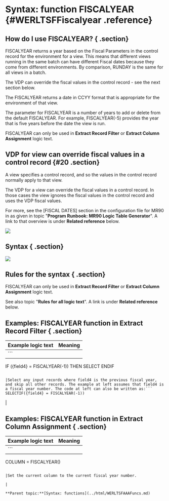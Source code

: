 # Syntax: function FISCALYEAR {#WERLTSFFiscalyear .reference}

## How do I use FISCALYEAR? { .section}

FISCALYEAR returns a year based on the Fiscal Parameters in the control record for the environment for a view. This means that different views running in the same batch can have different Fiscal dates because they come from different environments. By comparison, RUNDAY is the same for all views in a batch.

The VDP can override the fiscal values in the control record - see the next section below.

The FISCALYEAR returns a date in CCYY format that is appropriate for the environment of that view.

The parameter for FISCALYEAR is a number of years to add or delete from the default FISCALYEAR. For example, FISCALYEAR\(-5\) provides the year that is five years before the date the view is run.

FISCALYEAR can only be used in **Extract Record Filter** or **Extract Column Assignment** logic text.

## VDP for view can override fiscal values in a control record {#20 .section}

A view specifies a control record, and so the values in the control record normally apply to that view.

The VDP for a view can override the fiscal values in a control record. In those cases the view ignores the fiscal values in the control record and uses the VDP fiscal values.

For more, see the \[FISCAL DATES\] section in the configuration file for MR90 in as given in topic "**Program Runbook: MR90 Logic Table Generator**". A link to that overview is under **Related reference** below.

![](images/LTZZ_Syntax_legend.gif)

## Syntax { .section}

![](images/LTSF_FISCALYEAR_01.gif)

## Rules for the syntax { .section}

FISCALYEAR can only be used in **Extract Record Filter** or **Extract Column Assignment** logic text.

See also topic "**Rules for all logic text**". A link is under **Related reference** below.

## Examples: FISCALYEAR function in Extract Record Filter { .section}

|Example logic text|Meaning|
|------------------|-------|
|```
IF ({field4} = FISCALYEAR(-1))
   THEN SELECT
ENDIF
```

|Select any input records where field4 is the previous fiscal year, and skip all other records. The example at left assumes that field4 is a fiscal year number. The code at left can also be written as:```
SELECTIF({field4} = FISCALYEAR(-1))
```

|

## Examples: FISCALYEAR function in Extract Column Assignment { .section}

|Example logic text|Meaning|
|------------------|-------|
|```
COLUMN = FISCALYEAR()
```

|Set the current column to the current fiscal year number.

|

**Parent topic:**[Syntax: functions](../html/WERLTSFAAAFuncs.md)

